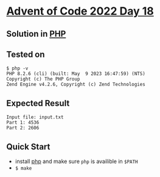 # [Advent of Code 2022 Day 18](https://adventofcode.com/2022/day/18)
## Solution in [PHP](https://www.php.net/)

## Tested on 

```console
$ php -v
PHP 8.2.6 (cli) (built: May  9 2023 16:47:59) (NTS)
Copyright (c) The PHP Group
Zend Engine v4.2.6, Copyright (c) Zend Technologies
```

## Expected Result

```console
Input file: input.txt
Part 1: 4536
Part 2: 2606
```

## Quick Start
- install [php](https://www.php.net/downloads.php) and make sure `php` is availible in `$PATH`
- `$ make`
